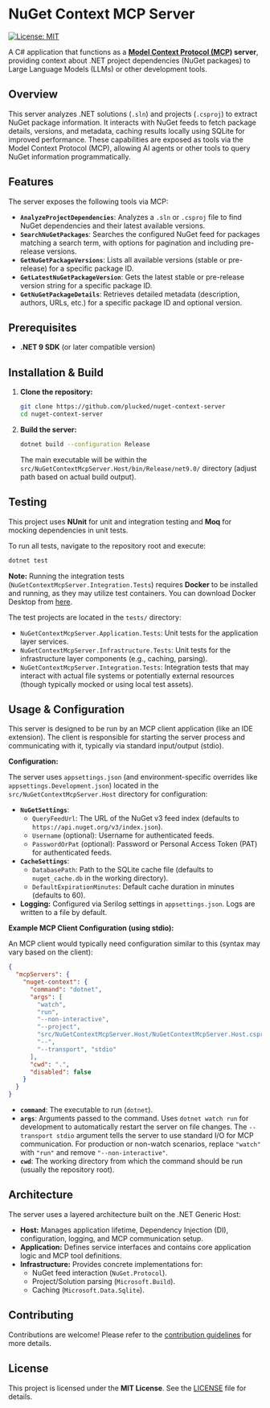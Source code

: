 # NuGet Context MCP Server

[![License: MIT](https://img.shields.io/badge/License-MIT-yellow.svg)](https://opensource.org/licenses/MIT)

A C# application that functions as a **[Model Context Protocol (MCP)](https://github.com/modelcontextprotocol/) server**, providing context about .NET project dependencies (NuGet packages) to Large Language Models (LLMs) or other development tools.

## Overview

This server analyzes .NET solutions (`.sln`) and projects (`.csproj`) to extract NuGet package information. It interacts with NuGet feeds to fetch package details, versions, and metadata, caching results locally using SQLite for improved performance. These capabilities are exposed as tools via the Model Context Protocol (MCP), allowing AI agents or other tools to query NuGet information programmatically.

## Features

The server exposes the following tools via MCP:

*   **`AnalyzeProjectDependencies`**: Analyzes a `.sln` or `.csproj` file to find NuGet dependencies and their latest available versions.
*   **`SearchNuGetPackages`**: Searches the configured NuGet feed for packages matching a search term, with options for pagination and including pre-release versions.
*   **`GetNuGetPackageVersions`**: Lists all available versions (stable or pre-release) for a specific package ID.
*   **`GetLatestNuGetPackageVersion`**: Gets the latest stable or pre-release version string for a specific package ID.
*   **`GetNuGetPackageDetails`**: Retrieves detailed metadata (description, authors, URLs, etc.) for a specific package ID and optional version.

## Prerequisites

*   **.NET 9 SDK** (or later compatible version)

## Installation & Build

1.  **Clone the repository:**
    ```bash
    git clone https://github.com/plucked/nuget-context-server
    cd nuget-context-server
    ```
2.  **Build the server:**
    ```bash
    dotnet build --configuration Release
    ```
    The main executable will be within the `src/NuGetContextMcpServer.Host/bin/Release/net9.0/` directory (adjust path based on actual build output).

## Testing

This project uses **NUnit** for unit and integration testing and **Moq** for mocking dependencies in unit tests.

To run all tests, navigate to the repository root and execute:

```bash
dotnet test
```

**Note:** Running the integration tests (`NuGetContextMcpServer.Integration.Tests`) requires **Docker** to be installed and running, as they may utilize test containers. You can download Docker Desktop from [here](https://www.docker.com/products/docker-desktop/).

The test projects are located in the `tests/` directory:
*   `NuGetContextMcpServer.Application.Tests`: Unit tests for the application layer services.
*   `NuGetContextMcpServer.Infrastructure.Tests`: Unit tests for the infrastructure layer components (e.g., caching, parsing).
*   `NuGetContextMcpServer.Integration.Tests`: Integration tests that may interact with actual file systems or potentially external resources (though typically mocked or using local test assets).

## Usage & Configuration

This server is designed to be run by an MCP client application (like an IDE extension). The client is responsible for starting the server process and communicating with it, typically via standard input/output (stdio).

**Configuration:**

The server uses `appsettings.json` (and environment-specific overrides like `appsettings.Development.json`) located in the `src/NuGetContextMcpServer.Host` directory for configuration:

*   **`NuGetSettings`**:
    *   `QueryFeedUrl`: The URL of the NuGet v3 feed index (defaults to `https://api.nuget.org/v3/index.json`).
    *   `Username` (optional): Username for authenticated feeds.
    *   `PasswordOrPat` (optional): Password or Personal Access Token (PAT) for authenticated feeds.
*   **`CacheSettings`**:
    *   `DatabasePath`: Path to the SQLite cache file (defaults to `nuget_cache.db` in the working directory).
    *   `DefaultExpirationMinutes`: Default cache duration in minutes (defaults to 60).
*   **Logging:** Configured via Serilog settings in `appsettings.json`. Logs are written to a file by default.

**Example MCP Client Configuration (using stdio):**

An MCP client would typically need configuration similar to this (syntax may vary based on the client):

```json
{
  "mcpServers": {
    "nuget-context": {
      "command": "dotnet",
      "args": [
        "watch",
        "run",
        "--non-interactive",
        "--project",
        "src/NuGetContextMcpServer.Host/NuGetContextMcpServer.Host.csproj",
        "--",
        "--transport", "stdio"
      ],
      "cwd": ".",
      "disabled": false
    }
  }
}
```

*   **`command`**: The executable to run (`dotnet`).
*   **`args`**: Arguments passed to the command. Uses `dotnet watch run` for development to automatically restart the server on file changes. The `--transport stdio` argument tells the server to use standard I/O for MCP communication. For production or non-watch scenarios, replace `"watch"` with `"run"` and remove `"--non-interactive"`.
*   **`cwd`**: The working directory from which the command should be run (usually the repository root).

## Architecture

The server uses a layered architecture built on the .NET Generic Host:

*   **Host:** Manages application lifetime, Dependency Injection (DI), configuration, logging, and MCP communication setup.
*   **Application:** Defines service interfaces and contains core application logic and MCP tool definitions.
*   **Infrastructure:** Provides concrete implementations for:
    *   NuGet feed interaction (`NuGet.Protocol`).
    *   Project/Solution parsing (`Microsoft.Build`).
    *   Caching (`Microsoft.Data.Sqlite`).

## Contributing

Contributions are welcome! Please refer to the [contribution guidelines](CONTRIBUTING.md) for more details.

## License

This project is licensed under the **MIT License**. See the [LICENSE](LICENSE) file for details.